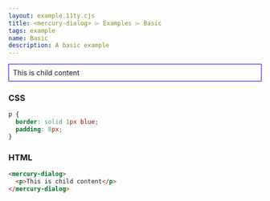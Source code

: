 ```yaml
---
layout: example.11ty.cjs
title: <mercury-dialog> ⌲ Examples ⌲ Basic
tags: example
name: Basic
description: A basic example
---
```


<style>
  mercury-dialog p {
    border: solid 1px blue;
    padding: 8px;
  }
</style>
<mercury-dialog>
  <p>This is child content</p>
</mercury-dialog>

<h3>CSS</h3>

```css
p {
  border: solid 1px blue;
  padding: 8px;
}
```

<h3>HTML</h3>

```html
<mercury-dialog>
  <p>This is child content</p>
</mercury-dialog>
```

